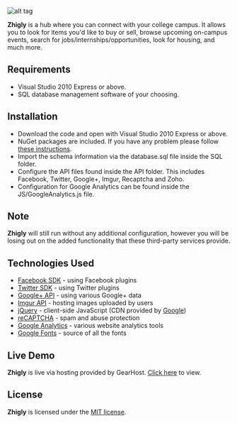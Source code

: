 ![alt tag](http://i.imgur.com/VtRhu0z.png)

**Zhigly** is a hub where you can connect with your college campus. It allows you to look for items you'd like to buy or sell, browse upcoming on-campus events, search for jobs/internships/opportunities, look for housing, and much more.

## Requirements

 * Visual Studio 2010 Express or above.
 * SQL database management software of your choosing.

## Installation

 * Download the code and open with Visual Studio 2010 Express or above.
 * NuGet packages are included. If you have any problem please follow [these instructions](http://stackoverflow.com/questions/6876732/how-do-i-get-nuget-to-install-update-all-the-packages-in-the-packages-config).
 * Import the schema information via the database.sql file inside the SQL folder.
 * Configure the API files found inside the API folder. This includes Facebook, Twitter, Google+, Imgur, Recaptcha and Zoho.
 * Configuration for Google Analytics can be found inside the JS/GoogleAnalytics.js file. 
 
## Note

**Zhigly** will still run without any additional configuration, however you will be losing out on the added functionality that these third-party services provide. 
 
## Technologies Used

* [Facebook SDK](https://developers.facebook.com/docs/javascript) - using Facebook plugins
* [Twitter SDK](https://dev.twitter.com/web/javascript) - using Twitter plugins
* [Google+ API](https://developers.google.com/+/web/api/rest/) - using various Google+ data
* [Imgur API](https://api.imgur.com/) - hosting images uploaded by users
* [jQuery](https://jquery.com/) - client-side JavaScript (CDN provided by [Google](https://developers.google.com/speed/libraries/))
* [reCAPTCHA](https://www.google.com/recaptcha) - spam and abuse protection
* [Google Analytics](https://www.google.com/analytics/) - various website analytics tools
* [Google Fonts](https://fonts.google.com/) - source of all the fonts

## Live Demo

**Zhigly** is live via hosting provided by GearHost. [Click here](http://zhigly.com/) to view.

## License

**Zhigly** is licensed under the [MIT license](LICENSE).
